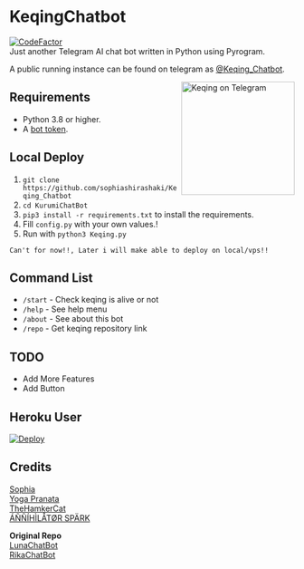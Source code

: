 # KeqingChatbot
<a href="https://www.codefactor.io/repository/github/sophiashirashaki/KeqingChatbot"><img src="https://www.codefactor.io/repository/github/sophiashirashaki/KeqingChatbot/badge" alt="CodeFactor" /></a><br>
Just another Telegram AI chat bot written in Python using Pyrogram.

A public running instance can be found on telegram as [@Keqing_Chatbot](https://t.me/Keqing_Chatbot).

<a href="https://t.me/Keqing_Chatbot"><img src="https://telegra.ph/file/fe8a4a0b81b82ded8ca7b.jpg" width="200" align="right" alt="Keqing on Telegram" /></a>

## Requirements

- Python 3.8 or higher.
- A [bot token](//t.me/botfather).


## Local Deploy

1. `git clone https://github.com/sophiashirashaki/Keqing_Chatbot`
2. `cd KurumiChatBot`
3. `pip3 install -r requirements.txt` to install the requirements.
4. Fill `config.py` with your own values.!
5. Run with `python3 Keqing.py`

```
Can't for now!!, Later i will make able to deploy on local/vps!!
```

## Command List
- `/start` - Check keqing is alive or not
- `/help` - See help menu
- `/about` - See about this bot
- `/repo` - Get keqing repository link


## TODO
- Add More Features
- Add Button


## Heroku User
[![Deploy](https://www.herokucdn.com/deploy/button.svg)](https://heroku.com/deploy?template=https://github.com/sophiashirashaki/KeqingChatbot)

## Credits
[Sophia](https://t.me/erosei_1)<br>
[Yoga Pranata](https://t.me/Yoga_CIC)<br>
[TheHamkerCat](https://github.com/TheHamkerCat)<br>
[ÁÑÑÍHÌLÅTØR SPÄRK](https://github.com/annihilatorrrr)

**Original Repo**<br>
[LunaChatBot](https://github.com/TheHamkerCat/LunaChatBot)<br>
[RikaChatBot](https://github.com/Friends-Zone/rikachatbot)
